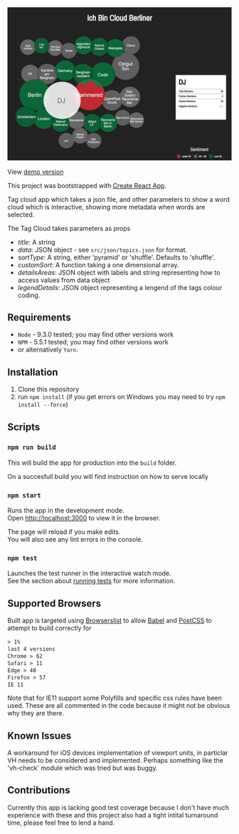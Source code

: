 ![screenshot of app](https://raw.githubusercontent.com/mattybalaam/ich-bin-cloud-berliner/master/app-screenshot.png)

View [demo version](https://mattybalaam.github.io/)

This project was bootstrapped with [Create React App](https://github.com/facebookincubator/create-react-app).

Tag cloud app which takes a json file, and other parameters to show a word cloud which is interactive, showing more metadata when words are selected.

The Tag Cloud takes parameters as props

- *title*: A string
- *data*: JSON object - see `src/json/topics.json` for format.
- *sortType*: A string, either 'pyramid' or 'shuffle'. Defaults to 'shuffle'.
- *customSort*: A function taking a one dimensional array.
- *detailsAreas*: JSON object with labels and string representing how to access values from data object
- *legendDetails*: JSON object representing a lengend of the tags colour coding. 

## Requirements
- `Node` - 9.3.0 tested; you may find other versions work
- `NPM` - 5.5.1 tested; you may find other versions work
- or alternatively `Yarn`.

## Installation
1. Clone this repository 
2. run `npm install` (if you get errors on Windows you may need to try `npm install --force`)

## Scripts

### `npm run build`

This will build the app for production into the `build` folder.

On a succesfull build you will find instruction on how to serve locally

### `npm start`

Runs the app in the development mode.<br>
Open [http://localhost:3000](http://localhost:3000) to view it in the browser.

The page will reload if you make edits.<br>
You will also see any lint errors in the console.

### `npm test`

Launches the test runner in the interactive watch mode.<br>
See the section about [running tests](#running-tests) for more information.

## Supported Browsers

Built app is targeted using [Browserslist](https://github.com/ai/browserslist) to allow [Babel](https://babeljs.io/) and [PostCSS](http://postcss.org/) to attempt to build correctly for 

```
> 1%
last 4 versions
Chrome > 62
Safari > 11
Edge > 40
Firefox > 57
IE 11
```

Note that for IE11 support some Polyfills and specific css rules have been used. These are all commented in the code because it might not be obvious why they are there. 

## Known Issues 
 
A workaround for iOS devices implementation of viewport units, in particlar VH needs to be considered and implemented. Perhaps something like the 'vh-check' module which was tried but was buggy.
 
## Contributions
Currently this app is lacking good test coverage because I don't have much experience with these and this project also had a tight intital turnaround time, please feel free to lend a hand. 
